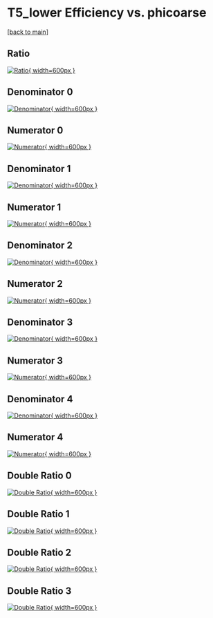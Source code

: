 # T5_lower Efficiency vs. phicoarse

[[back to main](./)]



## Ratio

[![Ratio](../mtv/var/T5_lower_loweta_11_-1_eff_phicoarse.png){ width=600px }](../mtv/var/T5_lower_loweta_11_-1_eff_phicoarse.pdf)

## Denominator 0

[![Denominator](../mtv/den/T5_lower_loweta_11_-1_eff_phicoarse_den0.png){ width=600px }](../mtv/den/T5_lower_loweta_11_-1_eff_phicoarse_den0.pdf)

## Numerator 0

[![Numerator](../mtv/num/T5_lower_loweta_11_-1_eff_phicoarse_num0.png){ width=600px }](../mtv/num/T5_lower_loweta_11_-1_eff_phicoarse_num0.pdf)

## Denominator 1

[![Denominator](../mtv/den/T5_lower_loweta_11_-1_eff_phicoarse_den1.png){ width=600px }](../mtv/den/T5_lower_loweta_11_-1_eff_phicoarse_den1.pdf)

## Numerator 1

[![Numerator](../mtv/num/T5_lower_loweta_11_-1_eff_phicoarse_num1.png){ width=600px }](../mtv/num/T5_lower_loweta_11_-1_eff_phicoarse_num1.pdf)

## Denominator 2

[![Denominator](../mtv/den/T5_lower_loweta_11_-1_eff_phicoarse_den2.png){ width=600px }](../mtv/den/T5_lower_loweta_11_-1_eff_phicoarse_den2.pdf)

## Numerator 2

[![Numerator](../mtv/num/T5_lower_loweta_11_-1_eff_phicoarse_num2.png){ width=600px }](../mtv/num/T5_lower_loweta_11_-1_eff_phicoarse_num2.pdf)

## Denominator 3

[![Denominator](../mtv/den/T5_lower_loweta_11_-1_eff_phicoarse_den3.png){ width=600px }](../mtv/den/T5_lower_loweta_11_-1_eff_phicoarse_den3.pdf)

## Numerator 3

[![Numerator](../mtv/num/T5_lower_loweta_11_-1_eff_phicoarse_num3.png){ width=600px }](../mtv/num/T5_lower_loweta_11_-1_eff_phicoarse_num3.pdf)

## Denominator 4

[![Denominator](../mtv/den/T5_lower_loweta_11_-1_eff_phicoarse_den4.png){ width=600px }](../mtv/den/T5_lower_loweta_11_-1_eff_phicoarse_den4.pdf)

## Numerator 4

[![Numerator](../mtv/num/T5_lower_loweta_11_-1_eff_phicoarse_num4.png){ width=600px }](../mtv/num/T5_lower_loweta_11_-1_eff_phicoarse_num4.pdf)

## Double Ratio 0

[![Double Ratio](../mtv/ratio/T5_lower_loweta_11_-1_eff_phicoarse_ratio0.png){ width=600px }](../mtv/ratio/T5_lower_loweta_11_-1_eff_phicoarse_ratio0.pdf)

## Double Ratio 1

[![Double Ratio](../mtv/ratio/T5_lower_loweta_11_-1_eff_phicoarse_ratio1.png){ width=600px }](../mtv/ratio/T5_lower_loweta_11_-1_eff_phicoarse_ratio1.pdf)

## Double Ratio 2

[![Double Ratio](../mtv/ratio/T5_lower_loweta_11_-1_eff_phicoarse_ratio2.png){ width=600px }](../mtv/ratio/T5_lower_loweta_11_-1_eff_phicoarse_ratio2.pdf)

## Double Ratio 3

[![Double Ratio](../mtv/ratio/T5_lower_loweta_11_-1_eff_phicoarse_ratio3.png){ width=600px }](../mtv/ratio/T5_lower_loweta_11_-1_eff_phicoarse_ratio3.pdf)

